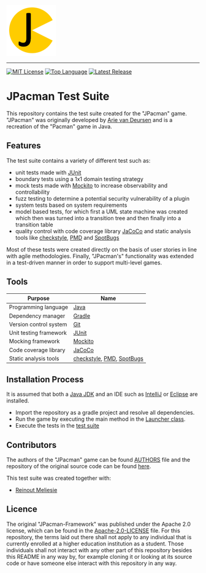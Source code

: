 <img src=img/jpacman_logo.png alt="The Green Thumb Logo" width="129" height="133">

--------------------------------------------------------------------------------
[![MIT License](https://img.shields.io/badge/license-Apache_2.0-green.svg)](https://github.com/johanneshagspiel/jpacman-test-suite/Apache-2.0-LICENSE.txt)
[![Top Language](https://img.shields.io/github/languages/top/johanneshagspiel/jpacman-test-suite)](https://github.com/johanneshagspiel/jpacman-test-suite)
[![Latest Release](https://img.shields.io/github/v/release/johanneshagspiel/jpacman-test-suite)](https://github.com/johanneshagspiel/jpacman-test-suite/releases/)

# JPacman Test Suite

This repository contains the test suite created for the "JPacman" game. "JPacman" was originally developed by [Arie van Deursen](https://github.com/avandeursen) and is a recreation of the "Pacman" game in Java.

## Features

The test suite contains a variety of different test such as:

- unit tests made with [JUnit](https://junit.org/junit5/)
- boundary tests using a 1x1 domain testing strategy
- mock tests made with [Mockito](https://site.mockito.org/) to increase observability and controllability
- fuzz testing to determine a potential security vulnerability of a plugin
- system tests based on system requirements
- model based tests, for which first a UML state machine was created which then was turned into a transition tree and then finally into a transition table
- quality control with code coverage library [JaCoCo](https://www.jacoco.org/jacoco/) and static analysis tools like [checkstyle](https://checkstyle.sourceforge.io/), [PMD](https://pmd.github.io/) and [SpotBugs](https://spotbugs.github.io/)

Most of these tests were created directly on the basis of user stories in line with agile methodologies. Finally, "JPacman's" functionality was extended in a test-driven manner in order to support multi-level games.

## Tools

| Purpose                | Name                                                                                                                     |
|------------------------|--------------------------------------------------------------------------------------------------------------------------|
| Programming language   | [Java](https://openjdk.org/)                                                                                             |
| Dependency manager     | [Gradle]()                                                                                                               |
| Version control system | [Git](https://git-scm.com/)                                                                                              |
| Unit testing framework | [JUnit](https://junit.org/junit5/)                                                                                       |
| Mocking framework      | [Mockito](https://site.mockito.org/)                                                                                     |
| Code coverage library  | [JaCoCo](https://www.jacoco.org/jacoco/)                                                                                     |
| Static analysis tools  | [checkstyle](https://checkstyle.sourceforge.io/), [PMD](https://pmd.github.io/), [SpotBugs](https://spotbugs.github.io/) |


## Installation Process

It is assumed that both a [Java JDK](https://openjdk.org/) and an IDE such as [IntelliJ](https://www.jetbrains.com/idea/) or [Eclipse](https://www.eclipse.org/ide/) are installed.

- Import the repository as a gradle project and resolve all dependencies.
- Run the game by executing the main method in the [Launcher class](src/main/java/nl/tudelft/jpacman/Launcher.java).
- Execute the tests in the [test suite](src/test/java/nl/tudelft/jpacman)

## Contributors

The authors of the "JPacman" game can be found [AUTHORS](AUTHORS.md) file and the repository of the original source code can be found [here](https://github.com/SERG-Delft/jpacman-framework).

This test suite was created together with:

- [Reinout Meliesie](https://github.com/Zedfrigg)

## Licence

The original "JPacman-Framework" was published under the Apache 2.0 license, which can be found in the [Apache-2.0-LICENSE](https://github.com/johanneshagspiel/jpacman-test-suite/tree/master/Apache-2.0-LICENSE.txt) file. For this repository, the terms laid out there shall not apply to any individual that is currently enrolled at a higher education institution as a student. Those individuals shall not interact with any other part of this repository besides this README in any way by, for example cloning it or looking at its source code or have someone else interact with this repository in any way.
